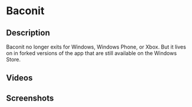 # Baconit

## Description

Baconit no longer exits for Windows, Windows Phone, or Xbox. But it lives on in forked versions of the app that are still available on the Windows Store.

## Videos

## Screenshots
